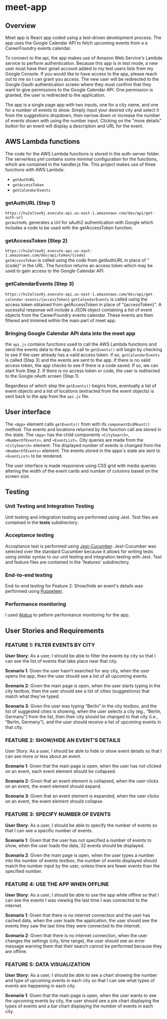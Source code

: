 # meet-app
## Overview
Meet app is React app coded using a test-driven development process. The app uses the Google Calendar API to fetch upcoming events from a a CareerFoundry events calendar.  

To connect to the api, the app makes use of Amazon Web Service's Lambda service to perform authentication. Because this app is in test mode, a new user must have their gmail account added to my test users lists from my Google Console. If you would like to have access to the app, please reach out to me so I can grant you access. The new user will be redirected to the Google Oauth authentication screen where they must confirm that they want to give permissions to the Google Calendar API. One permission is granted, the user is redirected to the application.

The app is a single page app with two inputs, one for a city name, and one for a number of events to show. Simply input your desired city and select it from the suggestions dropdown, then narrow down or increase the number of events shown with using the number input. Clicking on the "more details" button for an event will display a description and URL for the event.

## AWS Lambda functions
The code for the AWS Lambda functions is stored in the auth-server folder. The serverless.yml contains some minimal configuration for the functions, which are contained in the handler.js file. This project makes use of three functions with AWS Lambda:
- `getAuthURL`
- `getAccessToken`
- `getCalendarEvents`

### getAuthURL (Step 1)
`https://hv2altwv0j.execute-api.us-east-1.amazonaws.com/dev/api/get-auth-url`  
`getAuthURL` generates a Url for oAuth2 authentication with Google which includes a code to be used with the getAccessToken function.

### getAccessToken (Step 2)
`https://hv2altwv0j.execute-api.us-east-1.amazonaws.com/dev/api/token/{code}`  
`getAccessToken` is called using the code from getAuthURL in place of "{code}" in the URL. The function returns an access token which may be used to gain access to the Google Calendar API.

### getCalendarEvents (Step 3)
`https://hv2altwv0j.execute-api.us-east-1.amazonaws.com/dev/api/get-calendar-events/{accessToken}`
`getCalendarEvents` is called using the access token obtained from getAccessToken in place of "{accessToken}". A sucessful response will include a JSON object containing a list of event objects from the CareerFoundry events calendar. These events are then filtered and trimmed within the main part of meet app.

### Bringing Google Calendar API data into the meet app
the `api.js` contains functions used to call the AWS Lambda functions and send the events data to the app. A call to `getEvents()` will begin by checking to see if the user already has a valid access token. if so, `getCalendarEvents` is called (Step 3) and the events are sent to the app. If there is no valid access token, the app checks to see if there is a code saved. If so, we can start from Step 2. If there is no access token or code, the user is redirected to the Google oAuth screen (Step 1).  

Regardless of which step the `getEvents()` begins from, eventually a list of event objects and a list of locations (extracted from the event objects) is sent back to the app from the `api.js` file.

## User interface
The `<App>` element calls `getEvents()` from with its `componentDidMount()` method. The events and locations returned by the function call are stored in the state. The `<App>` has the child components `<CitySearch>`, `<NumberOfEvents>`, and `<EventList>`. City queries are made from the `<CitySearch>` element. The displayed number of events is changed from the `<NumberOfEvents>` element. The events stored in the apps's state are sent to `<EventList>` to be rendered.

The user interface is made responsive using CSS grid with media queries altering the width of the event cards and number of columns based on the screen size.

## Testing
### Unit Testing and Integration Testing
Unit testing and integration testing are performed using Jest. Test files are contained in the __tests__ subdirectory. 
### Acceptance testing
Acceptance test is performed using [Jest-Cucumber](https://www.npmjs.com/package/jest-cucumber). Jest-Cucumber was selected over the standard Cucumber because it allows for writing tests using similar syntax to our unit testing and integration testing with Jest. Test and feature files are contained in the 'features' subdirectory.

### End-to-end testing
End-to-end testing for Feature 2: Show/hide an event's details was performed using [Puppeteer](https://github.com/puppeteer/puppeteer#usage).

### Performance monitoring
I used [Atatus](https://www.atatus.com/for/react) to peform performance monitoring for the app. 

## User Stories and Requirements
### FEATURE 1: FILTER EVENTS BY CITY
**User Story**: As a user, I should be able to filter the events by city so that I can see the list of events that take place near that city.  

**Scenario 1**: Given the user hasn’t searched for any city, when the user opens the app, then the user should see a list of all upcoming events. 

**Scenario 2**: Given the main page is open, when the user starts typing in the city textbox, then the user should see a list of cities (suggestions) that match what they’ve typed.  

**Scenario 3**: Given the user was typing “Berlin” in the city textbox, and the list of suggested cities is showing, when the user selects a city (eg., “Berlin, Germany”) from the list, then their city should be changed to that city (i.e., “Berlin, Germany”), and the user should receive a list of upcoming events in that city.  

### FEATURE 2: SHOW/HIDE AN EVENT’S DETAILS
User Story: As a user, I should be able to hide or show event details so that I can see more or less about an event.  

**Scenario 1**: Given that the main page is open, when the user has not clicked on an event, each event element should be collapsed.  

**Scenario 2**: Given that an event element is collapsed, when the user clicks on an event, the event element should expand.  

**Scenario 3**: Given that an event element is expanded, when the user clicks on an event, the event element should collapse.  

### FEATURE 3: SPECIFY NUMBER OF EVENTS
**User Story**: As a user, I should be able to specify the number of events so that I can see a specific number of events.

**Scenario 1**: Given that the user has not specified a number of events to show, when the user loads the data, 32 events should be displayed.

**Scenario 2**: Given the main page is open, when the user types a number into the number of events textbox, the number of events displayed should match the number input by the user, unless there are fewer events than the specified number.

### FEATURE 4: USE THE APP WHEN OFFLINE
**User Story**: As a user, I should be able to use the app while offline so that I can see the events I was viewing the last time I was connected to the internet.

**Scenario 1**: Given that there is no internet connection and the user has cached data, when the user loads the application, the user should see the events they saw the last time they were connected to the internet.

**Scenario 2**: Given that there is no internet connection, when the user changes the settings (city, time range), the user should see an error message warning them that their search cannot be performed because they are offline.

### FEATURE 5: DATA VISUALIZATION
**User Story**: As a user, I should be able to see a chart showing the number and type of upcoming events in each city so that I can see what types of events are happening in each city.

**Scenario 1**: Given that the main page is open, when the user wants to see the upcoming events by city, the user should see a pie chart displaying the types of events and a bar chart displaying the number of events in each city.
